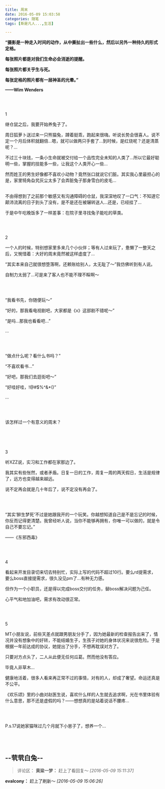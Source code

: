 ```yaml
---
title: 周末
date: 2016-05-09 15:03:58
categories: 随笔
tags: [斯是凡人...,生活]

---
```

**“摄影是一种走入时间的动作，从中撕扯出一些什么，然后以另外一种持久的形式定格。**

**每张照片都是对我们生命必会消逝的提醒。**

**每张照片都关乎生与死。**

**每张定格的照片都有一层神圣的光晕。”**

**——Wim Wenders**

<br /><br />

1

继仓鼠之后，我要开始养兔子了。

周日狐萝卜送过来一只熊猫兔，蹲着挺乖，跑起来很嗨。听说长势会很喜人。说不定一个月后体积就翻倍...嗯，就可以做两只手套了...到时候，是红烧呢？还是清蒸呢？...

不过三十块钱，一条小生命就被交付给一个品性完全未知的人类了...所以它最好聪明一些，掌握的技能多一些，让我这个人类开心一些...

然而姓王的男生好像都不喜欢小动物？竟然张口就说它们脏。其实我心里最担心的是，家里犄角旮旯灰尘太多了会弄脏兔子那身雪白的皮毛...<br /><br />

不由得想到了之前那个敏感又有沟通障碍的仓鼠，我深深地叹了一口气：不知道它颠沛流离的日子到头了没有，是不是还在被辗转送人...还是，已经挂了...

于是中午吃晚饭多了一样差事：在院子里寻找兔子能吃的草类。

<br /><br />

2

一个人的时候，特别想家里多来几个小伙伴；等有人过来玩了，惫懒了一整天之后，又惋惜着：大好的周末竟然被这样虚度了...

“其实本来自己就很想堕落啊，还赖账给别人，太无耻了～”我仿佛听到有人说。

自制力太弱了...可是来了客人也不能不理不睬啊～

<br /><br />

“我看书先，你随便玩～”

“好的，那我看电视剧吧，大家都是《x》这部剧不错呢～”

“是吗...那我也看看吧...”

...

<br /><br />

“做点什么呢？看什么书吗？”

“不喜欢看书...”

“好吧，那我们去逛街吧～”

“好哇好哇，!@#$%^&*()”

...

<br /><br />

该怎样过一个有意义的周末？<br /><br />

<br /><br />

3

听XZZ说，实习和工作都在家那边了。

我其实有些怅然，或者矛盾。日复一日的工作，周复一周的两天假日，生活是规律了，远方也变得越来越远。

说不定再会就是几十年后了，说不定没有再会了。

<br /><br />

“其实‘醉生梦死’不过是她跟我开的一个玩笑。你越想知道自己是不是忘记的时候，你反而记得更清楚。我曾经听人说，当你不能够再拥有，你唯一可以做的，就是令自己不要忘记。”

——《东邪西毒》

<br /><br />

4

看起来开发目录切来切去特别忙，实际上写的代码不超过10行。要么rd提需求，要么boss直接提需求，很久没见pm了...有种无力感。

但作为一个小职员，还是得以完成boss交付的任务，替boss解决问题为己任。

心平气和地加油吧，需求有改动很正常。

<br /><br />

5

MT小朋友说，前些天差点就跟男朋友分手了，因为她最新的检查报告出来了，情况并没有想象中的好转，不能结婚生子，生孩子对她的身体状况来说很危险。于是根据一年前达成的协议，她提出了分手，不想再耽误对方了。

只要对方点头了，二人从此便无任何瓜葛。然而他没有答应。

毕竟人非草木...

健康地活着，很多人看来再正常不过的事情，对有的人，却成了奢望。命运还真是不公平。

《欢乐颂》里的小曲对赵医生说，喜欢什么样的人生就去追求啊，光在书里体验有什么意思，那不还是虚假的吗？——想想真的是站着说话不腰疼...

<br /><br />

P.s.17说她家猫咪过几个月就下小崽子了，想养一个...

<br /><br />

--茕茕白兔--
---
>评论区：
>**黄粱一梦：** 赶上了看回复～  *[2016-05-09 15:11:37]*
>
**evalcony：** 赶上了刷新～  *[2016-05-09 15:06:26]*
>
